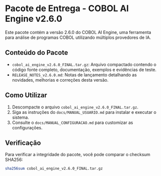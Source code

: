 # Pacote de Entrega - COBOL AI Engine v2.6.0

Este pacote contém a versão 2.6.0 do COBOL AI Engine, uma ferramenta para análise de programas COBOL utilizando múltiplos provedores de IA.

## Conteúdo do Pacote

- `cobol_ai_engine_v2.6.0_FINAL.tar.gz`: Arquivo compactado contendo o código fonte completo, documentação, exemplos e evidências de teste.
- `RELEASE_NOTES_v2.6.0.md`: Notas de lançamento detalhando as novidades, melhorias e correções desta versão.

## Como Utilizar

1.  Descompacte o arquivo `cobol_ai_engine_v2.6.0_FINAL.tar.gz`.
2.  Siga as instruções do `docs/MANUAL_USUARIO.md` para instalar e executar o sistema.
3.  Consulte o `docs/MANUAL_CONFIGURACAO.md` para customizar as configurações.

## Verificação

Para verificar a integridade do pacote, você pode comparar o checksum SHA256:

```bash
sha256sum cobol_ai_engine_v2.6.0_FINAL.tar.gz
```


